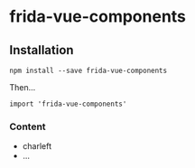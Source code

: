 # frida-vue-components

## Installation

```
npm install --save frida-vue-components
```

Then...

```
import 'frida-vue-components'
```

### Content

- charleft
- ...
